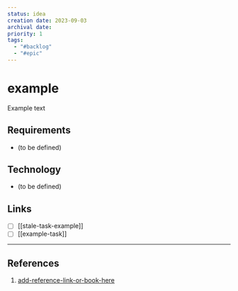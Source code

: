 ```yaml
---
status: idea
creation date: 2023-09-03
archival date:
priority: 1
tags:
  - "#backlog"
  - "#epic"
---
```

# example

Example text

## Requirements

- (to be defined)

## Technology

- (to be defined)

## Links

- [ ] [[stale-task-example]]
- [ ] [[example-task]]

---

## References

1. [add-reference-link-or-book-here]()

